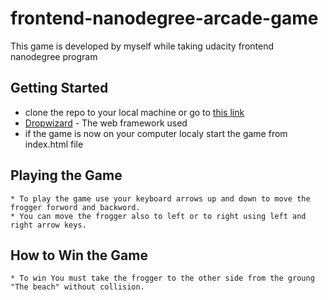 # frontend-nanodegree-arcade-game
 This game is developed by myself while taking udacity frontend nanodegree program 

## Getting Started 

* clone the repo to your local machine or go to [this link](https://salah-nzamk.github.io/arcade-game/)
* [Dropwizard](http://www.dropwizard.io/1.0.2/docs/) - The web framework used
* if the game is now on your computer localy start the game from index.html file 

## Playing the Game 

``` 
* To play the game use your keyboard arrows up and down to move the frogger forword and backword.
* You can move the frogger also to left or to right using left and right arrow keys. 

```

## How to Win the Game 

``` 
* To win You must take the frogger to the other side from the groung "The beach" without collision.

``` 



